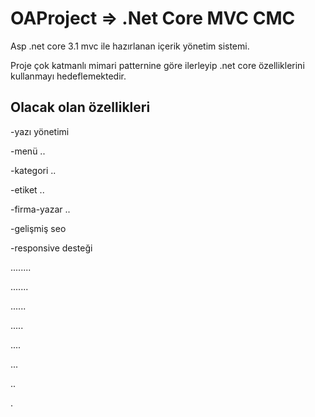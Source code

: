 # OAProject => .Net Core MVC CMC

Asp .net core 3.1 mvc ile hazırlanan içerik yönetim sistemi.

Proje çok katmanlı mimari patternine göre ilerleyip .net core özelliklerini kullanmayı hedeflemektedir.

## Olacak olan özellikleri

-yazı yönetimi

-menü ..

-kategori ..

-etiket ..

-firma-yazar ..

-gelişmiş seo 

-responsive desteği

........

.......

......

.....

....

...

..

.
